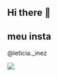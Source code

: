 ## Hi there 👋

## meu insta 
@leticia._inez

![](https://media.tenor.com/JJ1Qu9voYtIAAAAM/show-me-cute.gif)
